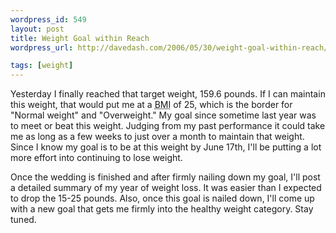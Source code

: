 ```yaml
---
wordpress_id: 549
layout: post
title: Weight Goal within Reach
wordpress_url: http://davedash.com/2006/05/30/weight-goal-within-reach/

tags: [weight]
---
```


Yesterday I finally reached that target weight, 159.6 pounds.  If I can maintain this weight, that would put me at a <acronym title="Body Mass Index">BMI</acronym> of 25, which is the border for "Normal weight" and "Overweight."  My goal since sometime last year was to meet or beat this weight.  Judging from my past performance it could take me as long as a few weeks to just over a month to maintain that weight.  Since I know my goal is to be at this weight by June 17th, I'll be putting a lot more effort into continuing to lose weight.

Once the wedding is finished and after firmly nailing down my goal, I'll post a detailed summary of my year of weight loss.  It was easier than I expected to drop the 15-25 pounds.  Also, once this goal is nailed down, I'll come up with a new goal that gets me firmly into the healthy weight category.  Stay tuned.
